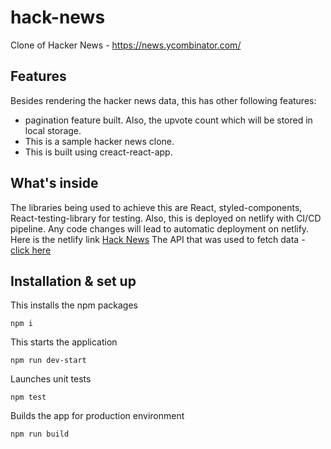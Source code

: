 # hack-news
Clone of Hacker News - <a href="https://news.ycombinator.com/" target="_blank">https://news.ycombinator.com/</a>

## Features
Besides rendering the hacker news data, this has other following features:
- pagination feature built. Also, the upvote count which will be stored in local storage. 
- This is a sample hacker news clone. 
- This is built using creact-react-app.

## What's inside
The libraries being used to achieve this are React, styled-components, React-testing-library for testing. 
Also, this is deployed on netlify with CI/CD pipeline. Any code changes will lead to automatic deployment on netlify.
Here is the netlify link <a href="https://inspiring-roentgen-47173a.netlify.app/" target="_blank">Hack News</a>
The API that was used to fetch data - <a href="https://hn.algolia.com/api" target="_blank">click here</a>

## Installation & set up

This installs the npm packages

``` 
npm i
```

This starts the application

```
npm run dev-start
```

Launches unit tests

```
npm test
```

Builds the app for production environment

```
npm run build
```
